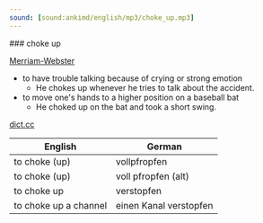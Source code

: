 ```yaml
---
sound: [sound:ankimd/english/mp3/choke_up.mp3]
---
```


\### choke up

[Merriam-Webster](https://www.merriam-webster.com/dictionary/choke+up)

- to have trouble talking because of crying or strong emotion
    - He chokes up whenever he tries to talk about the accident.
- to move one's hands to a higher position on a baseball bat
    - He choked up on the bat and took a short swing.

[dict.cc](https://www.dict.cc/choke+up)

| English        | German       |
| -------------- | ------------ |
| to choke (up) | vollpfropfen |
| to choke (up) | voll pfropfen (alt) |
| to choke up | verstopfen |
| to choke up a channel | einen Kanal verstopfen |

